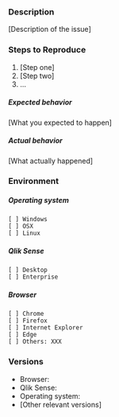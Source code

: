 ### Description

[Description of the issue]

### Steps to Reproduce

1. [Step one]
2. [Step two]
3. ...

##### Expected behavior

[What you expected to happen]

##### Actual behavior

[What actually happened]

### Environment

##### Operating system

```
[ ] Windows
[ ] OSX
[ ] Linux
```
##### Qlik Sense

```
[ ] Desktop
[ ] Enterprise
```

##### Browser

```
[ ] Chrome
[ ] Firefox
[ ] Internet Explorer
[ ] Edge
[ ] Others: XXX
```


### Versions

* Browser: 
* Qlik Sense: 
* Operating system: 
* [Other relevant versions]
